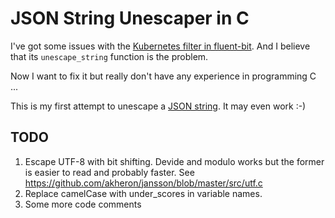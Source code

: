 # JSON String Unescaper in C

I've got some issues with the
[Kubernetes filter in fluent-bit](https://github.com/fluent/fluent-bit/tree/master/plugins/filter_kubernetes).
And I believe that its `unescape_string` function is the problem.

Now I want to fix it but really don't have any experience in programming C ...

This is my first attempt to unescape a
[JSON string](http://www.ietf.org/rfc/rfc4627.txt). It may even work :-)

## TODO
1. Escape UTF-8 with bit shifting. Devide and modulo works but the former is easier to read and probably faster. See https://github.com/akheron/jansson/blob/master/src/utf.c
2. Replace camelCase with under_scores in variable names.
3. Some more code comments
